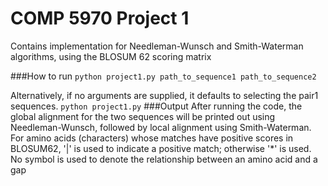# COMP 5970 Project 1
Contains implementation for Needleman-Wunsch and Smith-Waterman algorithms, using the BLOSUM 62 scoring matrix

###How to run
`python project1.py path_to_sequence1 path_to_sequence2`

Alternatively, if no arguments are supplied, it defaults to selecting the pair1 sequences.
`python project1.py`
###Output
After running the code, the global alignment for the two sequences will be printed out using Needleman-Wunsch, followed by local alignment using Smith-Waterman.   For amino acids (characters) whose matches have positive scores in BLOSUM62, '|' is used to indicate a positive match; otherwise  '*' is used. No symbol is used to denote the relationship between an amino acid and a gap

